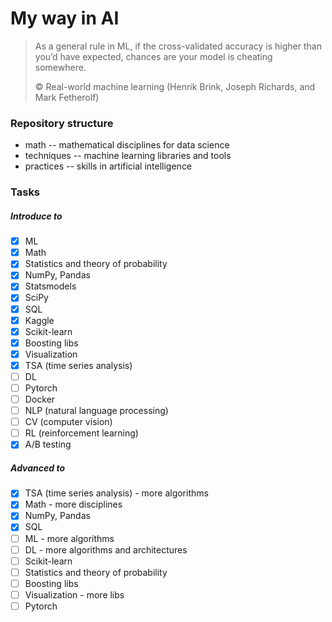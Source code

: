 # My way in AI

> As a general rule in ML, if the cross-validated accuracy is higher than you’d have
expected, chances are your model is cheating somewhere.
>
> © Real-world machine learning (Henrik Brink, Joseph Richards, and Mark Fetherolf)


### Repository structure
- math -- mathematical disciplines for data science
- techniques -- machine learning libraries and tools
- practices -- skills in artificial intelligence

### Tasks
##### Introduce to
- [x] ML
- [x] Math
- [x] Statistics and theory of probability
- [x] NumPy, Pandas
- [x] Statsmodels
- [x] SciPy
- [x] SQL
- [x] Kaggle
- [x] Scikit-learn
- [x] Boosting libs
- [x] Visualization
- [x] TSA (time series analysis)
- [ ] DL
- [ ] Pytorch
- [ ] Docker
- [ ] NLP (natural language processing)
- [ ] CV (computer vision)
- [ ] RL (reinforcement learning)
- [x] A/B testing

##### Advanced to
- [x] TSA (time series analysis) - more algorithms
- [x] Math - more disciplines
- [x] NumPy, Pandas
- [x] SQL
- [ ] ML - more algorithms
- [ ] DL - more algorithms and architectures
- [ ] Scikit-learn
- [ ] Statistics and theory of probability
- [ ] Boosting libs
- [ ] Visualization - more libs
- [ ] Pytorch
